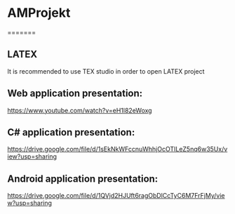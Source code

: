 # AMProjekt



=======
## LATEX
It is recommended to use TEX studio in order to open LATEX project

## Web application presentation:
https://www.youtube.com/watch?v=eH1l82eWoxg

## C# application presentation: 
https://drive.google.com/file/d/1sEkNkWFccnuWhhjOcOTILeZ5nq6w35Ux/view?usp=sharing

## Android application presentation: 
https://drive.google.com/file/d/1QVjd2HJUft6ragObDlCcTyC6M7FrFjMy/view?usp=sharing
